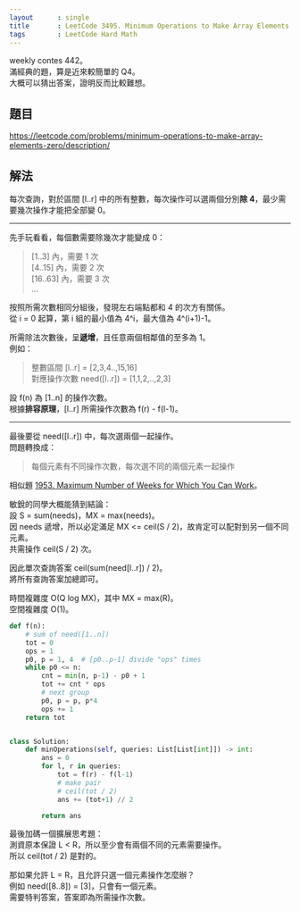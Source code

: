 ```yaml
---
layout      : single
title       : LeetCode 3495. Minimum Operations to Make Array Elements Zero
tags        : LeetCode Hard Math
---
```

weekly contes 442。  
滿經典的題，算是近來較簡單的 Q4。  
大概可以猜出答案，證明反而比較難想。  

## 題目

<https://leetcode.com/problems/minimum-operations-to-make-array-elements-zero/description/>

## 解法

每次查詢，對於區間 [l..r] 中的所有整數，每次操作可以選兩個分別**除 4**，最少需要幾次操作才能把全部變 0。  

---

先手玩看看，每個數需要除幾次才能變成 0：
> [1..3] 內，需要 1 次  
> [4..15] 內，需要 2 次  
> [16..63] 內，需要 3 次  
> ...

按照所需次數相同分組後，發現左右端點都和 4 的次方有關係。  
從 i = 0 起算，第 i 組的最小值為 4^i，最大值為 4^(i+1)-1。  

所需除法次數後，呈**遞增**，且任意兩個相鄰值的至多為 1。  
例如：  
> 整數區間 [l..r] = [2,3,4..,15,16]  
> 對應操作次數 need([l..r]) = [1,1,2,..,2,3]  

設 f(n) 為 [1..n] 的操作次數。  
根據**排容原理**，[l..r] 所需操作次數為 f(r) - f(l-1)。  

---

最後要從 need([l..r]) 中，每次選兩個一起操作。  
問題轉換成：  
> 每個元素有不同操作次數，每次選不同的兩個元素一起操作  

相似題 [1953. Maximum Number of Weeks for Which You Can Work](https://leetcode.com/problems/maximum-number-of-weeks-for-which-you-can-work/description/)。  

敏銳的同學大概能猜到結論：  
設 S = sum(needs)，MX = max(needs)。  
因 needs 遞增，所以必定滿足 MX <= ceil(S / 2)，故肯定可以配對到另一個不同元素。  
共需操作 ceil(S / 2) 次。  

因此單次查詢答案 ceil(sum(need[l..r]) / 2)。  
將所有查詢答案加總即可。  

時間複雜度 O(Q log MX)，其中 MX = max(R)。  
空間複雜度 O(1)。  

```python
def f(n):
    # sum of need([1..n])
    tot = 0
    ops = 1
    p0, p = 1, 4  # [p0..p-1] divide "ops" times
    while p0 <= n:
        cnt = min(n, p-1) - p0 + 1
        tot += cnt * ops
        # next group
        p0, p = p, p*4
        ops += 1
    return tot


class Solution:
    def minOperations(self, queries: List[List[int]]) -> int:
        ans = 0
        for l, r in queries:
            tot = f(r) - f(l-1)
            # make pair
            # ceil(tot / 2)
            ans += (tot+1) // 2

        return ans
```

最後加碼一個擴展思考題：  
測資原本保證 L < R，所以至少會有兩個不同的元素需要操作。  
所以 ceil(tot / 2) 是對的。  

那如果允許 L = R，且允許只選一個元素操作怎麼辦？  
例如 need([8..8]) = [3]，只會有一個元素。  
需要特判答案，答案即為所需操作次數。  
